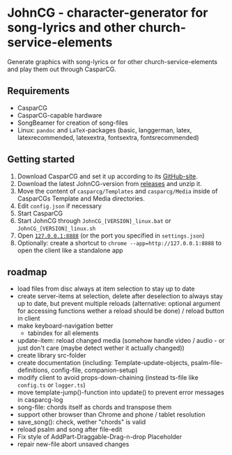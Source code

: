 # JohnCG - character-generator for song-lyrics and other church-service-elements
Generate graphics with song-lyrics or for other church-service-elements and play them out through CasparCG.

## Requirements
- CasparCG
- CasparCG-capable hardware
- SongBeamer for creation of song-files
- Linux: `pandoc` and `LaTeX`-packages (basic, langgerman, latex, latexrecommended, latexextra, fontsextra, fontsrecommended)

## Getting started
1. Download CasparCG and set it up according to its [GitHub-site](https://github.com/CasparCG/server).
2. Download the latest JohnCG-version from [releases](https://github.com/johannesbuehl/johncg/releases) and unzip it.
3. Move the content of `casparcg/Templates` and `casparcg/Media` inside of CasparCGs Template and Media directories.
4. Edit `config.json` if necessary
5. Start CasparCG
6. Start JohnCG through `JohnCG_[VERSION]_linux.bat` or `JohnCG_[VERSION]_linux.sh`
7. Open [`127.0.0.1:8888`](127.0.0.1:8888) (or the port you specified in `settings.json`)
8. Optionally: create a shortcut to `chrome --app=http://127.0.0.1:8888` to open the client like a standalone app

## roadmap
- load files from disc always at item selection to stay up to date
- create server-items at selection, delete after deselection to always stay up to date, but prevent multiple reloads (alternative: optional argument for accessing functions wether a reload should be done) / reload button in client
- make keyboard-navigation better
  - tabindex for all elements
- update-item: reload changed media (somehow handle video / audio - or just don't care (maybe detect wether it actually changed))
- create library src-folder
- create documentation (including: Template-update-objects, psalm-file-definitions, config-file, companion-setup)
- modify client to avoid props-down-chaining (instead ts-file like `config.ts` or `logger.ts`)
- move template-jump()-function into update() to prevent error messages in casparcg-log
- song-file: chords itself as chords and transpose them
- support other browser than Chrome and phone / tablet resolution
- save_song(): check, wether "chords" is valid
- reload psalm and song after file-edit
- Fix style of AddPart-Draggable-Drag-n-drop Placeholder
- repair new-file abort unsaved changes
